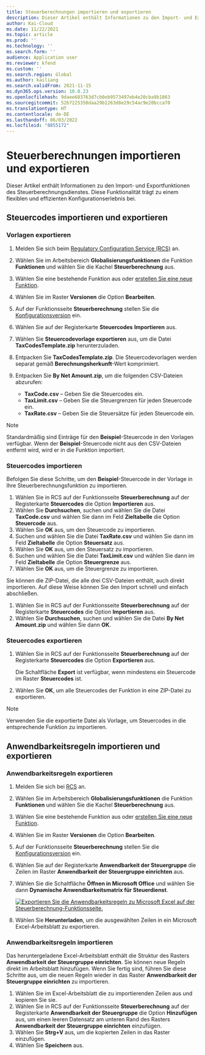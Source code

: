 ```yaml
---
title: Steuerberechnungen importieren und exportieren
description: Dieser Artikel enthält Informationen zu den Import‑ und Exportfunktionen des Steuerberechnungsdienstes.
author: Kai-Cloud
ms.date: 11/22/2021
ms.topic: article
ms.prod: ''
ms.technology: ''
ms.search.form: ''
audience: Application user
ms.reviewer: kfend
ms.custom: ''
ms.search.region: Global
ms.author: kailiang
ms.search.validFrom: 2021-11-15
ms.dyn365.ops.version: 10.0.23
ms.openlocfilehash: 9daee683763d7cb0eb9573497eb4e20cba9b1863
ms.sourcegitcommit: 52b7225350daa29b1263d8e29c54ac9e20bcca70
ms.translationtype: HT
ms.contentlocale: de-DE
ms.lasthandoff: 06/03/2022
ms.locfileid: "8855172"
---
```

# <a name="import-and-export-tax-calculations"></a>Steuerberechnungen importieren und exportieren

Dieser Artikel enthält Informationen zu den Import‑ und Exportfunktionen des Steuerberechnungsdienstes. Diese Funktionalität trägt zu einem flexiblen und effizienten Konfigurationserlebnis bei.

## <a name="import-and-export-tax-codes"></a>Steuercodes importieren und exportieren

### <a name="export-templates"></a>Vorlagen exportieren

1. Melden Sie sich beim [Regulatory Configuration Service (RCS)](https://marketing.configure.global.dynamics.com/) an.
2. Wählen Sie im Arbeitsbereich **Globalisierungsfunktionen** die Funktion **Funktionen** und wählen Sie die Kachel **Steuerberechnung** aus.
3. Wählen Sie eine bestehende Funktion aus oder [erstellen Sie eine neue Funktion](global-get-started-with-tax-calculation-service.md#set-up-tax-calculation-in-rcs).
4. Wählen Sie im Raster **Versionen** die Option **Bearbeiten**.
5. Auf der Funktionsseite **Steuerberechnung** stellen Sie die [Konfigurationsversion](global-get-started-with-tax-calculation-service.md#set-up-tax-calculation-in-rcs) ein.
6. Wählen Sie auf der Registerkarte **Steuercodes** **Importieren** aus.
7. Wählen Sie **Steuercodevorlage exportieren** aus, um die Datei **TaxCodesTemplate.zip** herunterzuladen.
8. Entpacken Sie **TaxCodesTemplate.zip**. Die Steuercodevorlagen werden separat gemäß **Berechnungsherkunft**-Wert komprimiert.
9. Entpacken Sie **By Net Amount.zip**, um die folgenden CSV-Dateien abzurufen:

    - **TaxCode.csv** – Geben Sie die Steuercodes ein.
    - **TaxLimit.csv** – Geben Sie die Steuergrenzen für jeden Steuercode ein.
    - **TaxRate.csv** – Geben Sie die Steuersätze für jeden Steuercode ein.

> [!NOTE]
> Standardmäßig sind Einträge für den **Beispiel**-Steuercode in den Vorlagen verfügbar. Wenn der **Beispiel**-Steuercode nicht aus den CSV-Dateien entfernt wird, wird er in die Funktion importiert.

### <a name="import-tax-codes"></a>Steuercodes importieren

Befolgen Sie diese Schritte, um den **Beispiel**-Steuercode in der Vorlage in Ihre Steuerberechnungsfunktion zu importieren.

1. Wählen Sie in RCS auf der Funktionsseite **Steuerberechnung** auf der Registerkarte **Steuercodes** die Option **Importieren** aus.
2. Wählen Sie **Durchsuchen**, suchen und wählen Sie die Datei **TaxCode.csv** und wählen Sie dann im Feld **Zieltabelle** die Option **Steuercode** aus.
3. Wählen Sie **OK** aus, um den Steuercode zu importieren.
4. Suchen und wählen Sie die Datei **TaxRate.csv** und wählen Sie dann im Feld **Zieltabelle** die Option **Steuersatz** aus.
5. Wählen Sie **OK** aus, um den Steuersatz zu importieren.
6. Suchen und wählen Sie die Datei **TaxLimit.csv** und wählen Sie dann im Feld **Zieltabelle** die Option **Steuergrenze** aus.
7. Wählen Sie **OK** aus, um die Steuergrenze zu importieren.

Sie können die ZIP-Datei, die alle drei CSV-Dateien enthält, auch direkt importieren. Auf diese Weise können Sie den Import schnell und einfach abschließen.

1. Wählen Sie in RCS auf der Funktionsseite **Steuerberechnung** auf der Registerkarte **Steuercodes** die Option **Importieren** aus.
2. Wählen Sie **Durchsuchen**, suchen und wählen Sie die Datei **By Net Amount.zip** und wählen Sie dann **OK**.

### <a name="export-tax-codes"></a>Steuercodes exportieren

1. Wählen Sie in RCS auf der Funktionsseite **Steuerberechnung** auf der Registerkarte **Steuercodes** die Option **Exportieren** aus.

    Die Schaltfläche **Export** ist verfügbar, wenn mindestens ein Steuercode im Raster **Steuercodes** ist.

2. Wählen Sie **OK**, um alle Steuercodes der Funktion in eine ZIP-Datei zu exportieren.

> [!NOTE]
> Verwenden Sie die exportierte Datei als Vorlage, um Steuercodes in die entsprechende Funktion zu importieren.

## <a name="import-and-export-applicability-rules"></a>Anwendbarkeitsregeln importieren und exportieren

### <a name="export-applicability-rules"></a>Anwendbarkeitsregeln exportieren

1. Melden Sie sich bei [RCS](https://marketing.configure.global.dynamics.com/) an.
2. Wählen Sie im Arbeitsbereich **Globalisierungsfunktionen** die Funktion **Funktionen** und wählen Sie die Kachel **Steuerberechnung** aus.
3. Wählen Sie eine bestehende Funktion aus oder [erstellen Sie eine neue Funktion](global-get-started-with-tax-calculation-service.md#set-up-tax-calculation-in-rcs).
4. Wählen Sie im Raster **Versionen** die Option **Bearbeiten**.
5. Auf der Funktionsseite **Steuerberechnung** stellen Sie die [Konfigurationsversion](global-get-started-with-tax-calculation-service.md#set-up-tax-calculation-in-rcs) ein.
6. Wählen Sie auf der Registerkarte **Anwendbarkeit der Steuergruppe** die Zeilen im Raster **Anwendbarkeit der Steuergruppe einrichten** aus.
7. Wählen Sie die Schaltfläche **Öffnen in Microsoft Office** und wählen Sie dann **Dynamische Anwendbarkeitsmatrix für Steuerdienst**.

    [![Exportieren Sie die Anwendbarkeitsregeln zu Microsoft Excel auf der Steuerberechnung-Funktionsseite.](./media/tax-cal-import-export-1.png)](./media/tax-cal-import-export-1.png)

8. Wählen Sie **Herunterladen**, um die ausgewählten Zeilen in ein Microsoft Excel-Arbeitsblatt zu exportieren.

### <a name="import-applicability-rules"></a>Anwendbarkeitsregeln importieren

Das heruntergeladene Excel-Arbeitsblatt enthält die Struktur des Rasters **Anwendbarkeit der Steuergruppe einrichten**. Sie können neue Regeln direkt im Arbeitsblatt hinzufügen. Wenn Sie fertig sind, führen Sie diese Schritte aus, um die neuen Regeln wieder in das Raster **Anwendbarkeit der Steuergruppe einrichten** zu importieren.

1. Wählen Sie im Excel-Arbeitsblatt die zu importierenden Zeilen aus und kopieren Sie sie.
2. Wählen Sie in RCS auf der Funktionsseite **Steuerberechnung** auf der Registerkarte **Anwendbarkeit der Steuergruppe** die Option **Hinzufügen** aus, um einen leeren Datensatz am unteren Rand des Rasters **Anwendbarkeit der Steuergruppe einrichten** einzufügen.
3. Wählen Sie **Strg+V** aus, um die kopierten Zeilen in das Raster einzufügen.
4. Wählen Sie **Speichern** aus.
